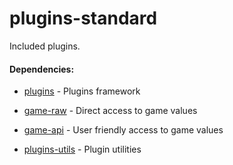 # plugins-standard

Included plugins.

#### Dependencies:

* [plugins](https://github.com/RuneSuite/client/tree/master/plugins) - Plugins framework

* [game-raw](https://github.com/RuneSuite/client/tree/master/game-raw) - Direct access to game values

* [game-api](https://github.com/RuneSuite/client/tree/master/game-api) - User friendly access to game values

* [plugins-utils](https://github.com/RuneSuite/client/tree/master/plugins-utils) - Plugin utilities
